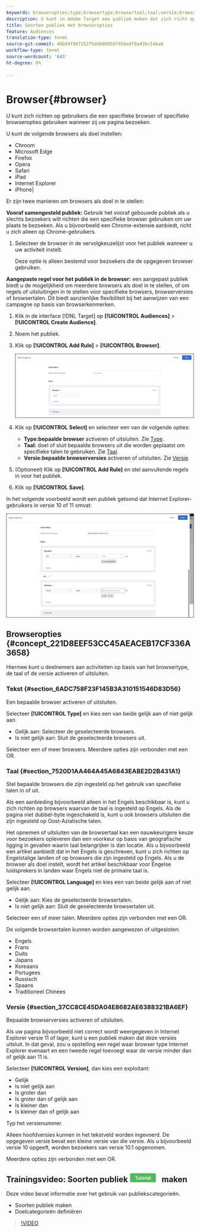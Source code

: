 ```yaml
---
keywords: browseropties;type;browsertype;browsertaal;taal;versie;browserversie
description: U kunt in Adobe Target een publiek maken dat zich richt op gebruikers die een specifieke browser of browseropties gebruiken wanneer zij uw pagina bezoeken.
title: Soorten publiek met browseropties
feature: Audiences
translation-type: tm+mt
source-git-commit: 48b94f967252f5ddb009597456edf0a43bc54ba6
workflow-type: tm+mt
source-wordcount: '643'
ht-degree: 0%

---
```



# Browser{#browser}

U kunt zich richten op gebruikers die een specifieke browser of specifieke browseropties gebruiken wanneer zij uw pagina bezoeken.

U kunt de volgende browsers als doel instellen:

* Chroom
* Microsoft Edge
* Firefox
* Opera
* Safari
* iPad
* Internet Explorer
* iPhone|

Er zijn twee manieren om browsers als doel in te stellen:

**Vooraf samengesteld publiek:** Gebruik het vooraf gebouwde publiek als u slechts bezoekers wilt richten die een specifieke browser gebruiken om uw plaats te bezoeken. Als u bijvoorbeeld een Chrome-extensie aanbiedt, richt u zich alleen op Chrome-gebruikers.

1. Selecteer de browser in de vervolgkeuzelijst voor het publiek wanneer u uw activiteit instelt.

   Deze optie is alleen bestemd voor bezoekers die de opgegeven browser gebruiken.

**Aangepaste regel voor het publiek in de browser:** een aangepast publiek biedt u de mogelijkheid om meerdere browsers als doel in te stellen, of om regels of uitsluitingen in te stellen voor specifieke browsers, browserversies of browsertalen. Dit biedt aanzienlijke flexibiliteit bij het aanwijzen van een campagne op basis van browserkenmerken.

1. Klik in de interface [!DNL Target] op **[!UICONTROL Audiences]** > **[!UICONTROL Create Audience]**.
1. Noem het publiek.
1. Klik op **[!UICONTROL Add Rule]** > **[!UICONTROL Browser]**.

   ![Regels > Brower](assets/target_browser.png)

1. Klik op **[!UICONTROL Select]** en selecteer een van de volgende opties:

   * **Type:bepaalde browser** activeren of uitsluiten. Zie [Type](/help/c-target/c-audiences/c-target-rules/browser.md#section_6ADC758F23F145B3A310151546D83D56).
   * **Taal:** doel of sluit bepaalde browsers uit die worden geplaatst om specifieke talen te gebruiken. Zie [Taal](/help/c-target/c-audiences/c-target-rules/browser.md#section_7520D1AA464A45A6843EABE2D2B431A1).
   * **Versie:bepaalde browserversies** activeren of uitsluiten. Zie [Versie](/help/c-target/c-audiences/c-target-rules/browser.md#section_37CC8CE45DA04E8682AE6388321BA6EF).

1. (Optioneel) Klik op **[!UICONTROL Add Rule]** en stel aanvullende regels in voor het publiek.
1. Klik op **[!UICONTROL Save]**.

In het volgende voorbeeld wordt een publiek getoond dat Internet Explorer-gebruikers in versie 10 of 11 omvat:

![Doel: IE 10 en 11](/help/c-target/c-audiences/c-target-rules/assets/target_ie-10-11.png)

## Browseropties {#concept_221D8EEF53CC45AEACEB17CF336A3658}

Hiermee kunt u deelnemers aan activiteiten op basis van het browsertype, de taal of de versie activeren of uitsluiten.

### Tekst {#section_6ADC758F23F145B3A310151546D83D56}

Een bepaalde browser activeren of uitsluiten.

Selecteer **[!UICONTROL Type]** en kies een van beide gelijk aan of niet gelijk aan.

* Gelijk aan: Selecteer de geselecteerde browsers.
* Is niet gelijk aan: Sluit de geselecteerde browsers uit.

Selecteer een of meer browsers. Meerdere opties zijn verbonden met een OR.

### Taal {#section_7520D1AA464A45A6843EABE2D2B431A1}

Stel bepaalde browsers die zijn ingesteld op het gebruik van specifieke talen in of uit.

Als een aanbieding bijvoorbeeld alleen in het Engels beschikbaar is, kunt u zich richten op browsers waarvan de taal is ingesteld op Engels. Als de pagina niet dubbel-byte ingeschakeld is, kunt u ook browsers uitsluiten die zijn ingesteld op Oost-Aziatische talen.

Het opnemen of uitsluiten van de browsertaal kan een nauwkeurigere keuze voor bezoekers opleveren dan een voorkeur op basis van geografische ligging in gevallen waarin taal belangrijker is dan locatie. Als u bijvoorbeeld een artikel aanbiedt dat in het Engels is geschreven, kunt u zich richten op Engelstalige landen of op browsers die zijn ingesteld op Engels. Als u de browser als doel instelt, wordt het artikel beschikbaar voor Engelse luidsprekers in landen waar Engels niet de primaire taal is.

Selecteer **[!UICONTROL Language]** en kies een van beide gelijk aan of niet gelijk aan.

* Gelijk aan: Kies de geselecteerde browsertalen.
* Is niet gelijk aan: Sluit de geselecteerde browsertalen uit.

Selecteer een of meer talen. Meerdere opties zijn verbonden met een OR.

De volgende browsertalen kunnen worden aangewezen of uitgesloten:

* Engels
* Frans
* Duits
* Japans
* Koreaans
* Portugees
* Russisch
* Spaans
* Traditioneel Chinees

### Versie {#section_37CC8CE45DA04E8682AE6388321BA6EF}

Bepaalde browserversies activeren of uitsluiten.

Als uw pagina bijvoorbeeld niet correct wordt weergegeven in Internet Explorer versie 11 of lager, kunt u een publiek maken dat deze versies uitsluit. In dat geval, zou u opstelling een regel waar browser type Internet Explorer evenaart en een tweede regel toevoegt waar de versie minder dan of gelijk aan 11 is.

Selecteer **[!UICONTROL Version]**, dan kies een exploitant:

* Gelijk
* Is niet gelijk aan
* Is groter dan
* Is groter dan of gelijk aan
* Is kleiner dan
* Is kleiner dan of gelijk aan

Typ het versienummer.

Alleen hoofdversies kunnen in het tekstveld worden ingevoerd. De opgegeven versie bevat een kleine versie van die versie. Als u bijvoorbeeld versie 10 opgeeft, worden bezoekers van versie 10.1 opgenomen.

Meerdere opties zijn verbonden met een OR.

## Trainingsvideo: Soorten publiek ![Zelfstudie-badge](/help/assets/tutorial.png) maken

Deze video bevat informatie over het gebruik van publiekscategorieën.

* Soorten publiek maken
* Doelcategorieën definiëren

>[!VIDEO](https://video.tv.adobe.com/v/17392)